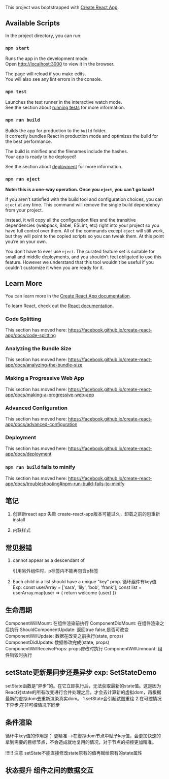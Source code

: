 This project was bootstrapped with [Create React App](https://github.com/facebook/create-react-app).

## Available Scripts

In the project directory, you can run:

### `npm start`

Runs the app in the development mode.<br />
Open [http://localhost:3000](http://localhost:3000) to view it in the browser.

The page will reload if you make edits.<br />
You will also see any lint errors in the console.

### `npm test`

Launches the test runner in the interactive watch mode.<br />
See the section about [running tests](https://facebook.github.io/create-react-app/docs/running-tests) for more information.

### `npm run build`

Builds the app for production to the `build` folder.<br />
It correctly bundles React in production mode and optimizes the build for the best performance.

The build is minified and the filenames include the hashes.<br />
Your app is ready to be deployed!

See the section about [deployment](https://facebook.github.io/create-react-app/docs/deployment) for more information.

### `npm run eject`

**Note: this is a one-way operation. Once you `eject`, you can’t go back!**

If you aren’t satisfied with the build tool and configuration choices, you can `eject` at any time. This command will remove the single build dependency from your project.

Instead, it will copy all the configuration files and the transitive dependencies (webpack, Babel, ESLint, etc) right into your project so you have full control over them. All of the commands except `eject` will still work, but they will point to the copied scripts so you can tweak them. At this point you’re on your own.

You don’t have to ever use `eject`. The curated feature set is suitable for small and middle deployments, and you shouldn’t feel obligated to use this feature. However we understand that this tool wouldn’t be useful if you couldn’t customize it when you are ready for it.

## Learn More

You can learn more in the [Create React App documentation](https://facebook.github.io/create-react-app/docs/getting-started).

To learn React, check out the [React documentation](https://reactjs.org/).

### Code Splitting

This section has moved here: https://facebook.github.io/create-react-app/docs/code-splitting

### Analyzing the Bundle Size

This section has moved here: https://facebook.github.io/create-react-app/docs/analyzing-the-bundle-size

### Making a Progressive Web App

This section has moved here: https://facebook.github.io/create-react-app/docs/making-a-progressive-web-app

### Advanced Configuration

This section has moved here: https://facebook.github.io/create-react-app/docs/advanced-configuration

### Deployment

This section has moved here: https://facebook.github.io/create-react-app/docs/deployment

### `npm run build` fails to minify

This section has moved here: https://facebook.github.io/create-react-app/docs/troubleshooting#npm-run-build-fails-to-minify









## 笔记
1. 创建新react app 失败
create-react-app版本可能过久，卸载之前的包重新install

2. 内联样式
<div style={{ height: 100%, height: '50px' }}></div>

## 常见报错
1. <p> cannot appear as a descendant of <p> 引用另外组件时，p标签内不能再包含p标签

2. Each child in a list should have a unique "key" prop. 循环组件有key值
Exp:
const userArray = ['sara', 'lily', 'bob', 'frank'];
const list = userArray.map(user => {
  return <span key={user}>welcome {user}</span>
})

## 生命周期
  ComponentWillMount: 在组件渲染前执行
  ComponentDidMount: 在组件渲染之后执行
  ShouldComponentUpdate: 返回true false,是否可改变
  ComponentWillUpdate: 数据在改变之前执行(state, props)
  ComponentDidUpdate: 数据修改完成(state, props)
  ComponentWillReceiveProps: props修改时执行
  ComponentWillUnmount: 组件销毁时执行

## setState更新是同步还是异步 exp: SetStateDemo 
setState函数是“异步”的。在它立即执行后，无法获取最新的state值。这是因为React对state的所有改变进行合并处理之后，才会去计算新的虚拟dom，再根据最新的虚拟dom去重新渲染真实dom。
1.setState会引起试图重绘
2.在可控情况下异步,在非可控情况下同步

## 条件渲染
循环中key值的作用是：
更精准-->在虚拟dom节点中赋予key值，会更加快速的拿到需要的目标节点，不会造成就地复用的情况，对于节点的把控更加精准。

!!!!!!
注意 setState不能直接修改state原有的值再赋给原有的state属性

## 状态提升 组件之间的数据交互
